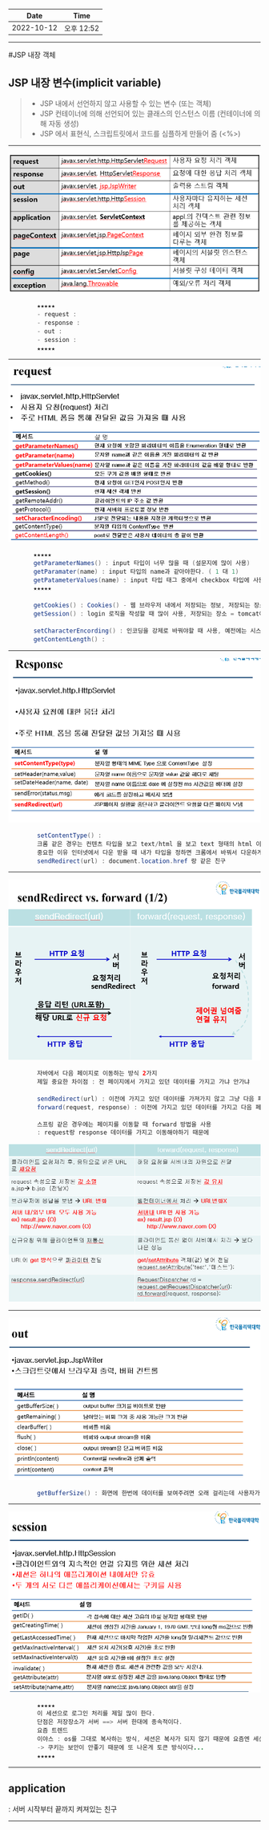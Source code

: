 |    Date    |   Time   |
|:----------:|:--------:|
| 2022-10-12 | 오후 12:52 |

---

#JSP 내장 객체

## JSP 내장 변수(implicit variable) 
 > - JSP 내에서 선언하지 않고 사용할 수 있는 변수 (또는 객체)
 > - JSP 컨테이너에 의해 선언되어 있는 클래스의 인스턴스 이름 (컨테이너에 의해 자동 생성)
 > - JSP 에서 표현식, 스크립트릿에서 코드를 심플하게 만들어 줌 (<%>)
---
![img.png](img/img.png)
```java
        ★★★★★
        - request :
        - response :  
        - out :  
        - session :
        ★★★★★ 
```
---
![img_1.png](img/img_1.png)
 ```java
        ★★★★★
        getParameterNames() : input 타입이 너무 많을 때 (설문지에 많이 사용)
        getParamater(name) : input 타입의 name과 같아야한다. ( 1 대 1)
        getPatameterValues(name) : input 타입 태그 중에서 checkbox 타입에 사용 ( 여러가지 가져올 때 사용)
        ★★★★★

        getCookies() : Cookies() - 웹 브라우저 내에서 저장되는 정보, 저장되는 장소 = 브라우저(내 pc)
        getSession() : login 로직을 작성할 때 많이 사용, 저장되는 장소 = tomcat이 켜지고 있는 메모리에 저장 (내 pc가 아니라 서버에 저장)

        setCharacterEncording() : 인코딩을 강제로 바꿔야할 때 사용, 예전에는 시스템이 달라서 썼지만 지금은 다 UTF-8 이기 때문에 필요 X
        getContentLength() : 
 ```
---
![img_2.png](img/img_2.png)
```java
        setContentType() :
        크롬 같은 경우는 컨텐츠 타입을 보고 text/html 을 보고 text 형태의 html 이구나를 알 수 있다.
        중요한 이유 인터넷에서 다운 받을 때 내가 타입을 정하면 크롬에서 바꿔서 다운하게 해준다.
        sendRedirect(url) : document.location.href 랑 같은 친구
```
---
![img_3.png](img/img_3.png)
```java
        자바에서 다음 페이지로 이동하는 방식 2가지
        제일 중요한 차이점 : 전 페이지에서 가지고 있던 데이터를 가지고 가냐 안가냐
        
        sendRedirect(url) : 이전에 가지고 있던 데이터를 가져가지 않고 그냥 다음 페이지로 이동하는 방식
        forward(request, response) : 이전에 가지고 있던 데이터를 가지고 다음 페이지로 이동하는 방식

        스프링 같은 경우에는 페이지를 이동할 때 forward 방법을 사용 
        : request랑 response 데이터를 가지고 이동해야하기 때문에
```
![img_4.png](img/img_4.png)

---
![img_5.png](img/img_5.png)
```java
        getBufferSize() : 화면에 한번에 데이터를 보여주려면 오래 걸리는데 사용자가 기다리다가 나가기전에 뭐라도 보여주기 위해서 쓰는 방식
```
---
![img.png](img.png)
```java
        ★★★★★
        이 세션으로 로그인 처리를 제일 많이 한다.
        단점은 저장장소가 서버 ==> 서버 한대에 종속적이다.
        요즘 트렌드 
        이야스 : os를 그대로 복사하는 방식, 세션은 복사가 되지 않기 때문에 요즘엔 세션보단 쿠키를 쓴다. 
        -> 쿠키는 보안이 안좋기 때문에 또 나온게 토큰 방식이다...
        ★★★★★
```
---

## application
 : 서버 시작부터 끝까지 켜져있는 친구

---


 
